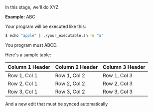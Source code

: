 In this stage, we'll do XYZ

**Example:** ABC

Your program will be executed like this:

```bash
$ echo "apple" | ./your_executable.sh -E "a"
```

You program must ABCD.

Here's a sample table:

| Column 1 Header | Column 2 Header | Column 3 Header |
| --------------- | --------------- | --------------- |
| Row 1, Col 1    | Row 1, Col 2    | Row 1, Col 3    |
| Row 2, Col 1    | Row 2, Col 2    | Row 2, Col 3    |
| Row 3, Col 1    | Row 3, Col 2    | Row 3, Col 3    |

And a new edit that must be synced automatically